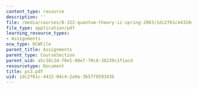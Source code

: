 ```yaml
---
content_type: resource
description: ''
file: /media/courses/8-322-quantum-theory-ii-spring-2003/1dc2f61c443204c42a9a3b57f859343b_ps3.pdf
file_type: application/pdf
learning_resource_types:
- Assignments
ocw_type: OCWFile
parent_title: Assignments
parent_type: CourseSection
parent_uid: a5c18c2d-70e1-80e7-70c8-36239c1f1acd
resourcetype: Document
title: ps3.pdf
uid: 1dc2f61c-4432-04c4-2a9a-3b57f859343b
---
```

